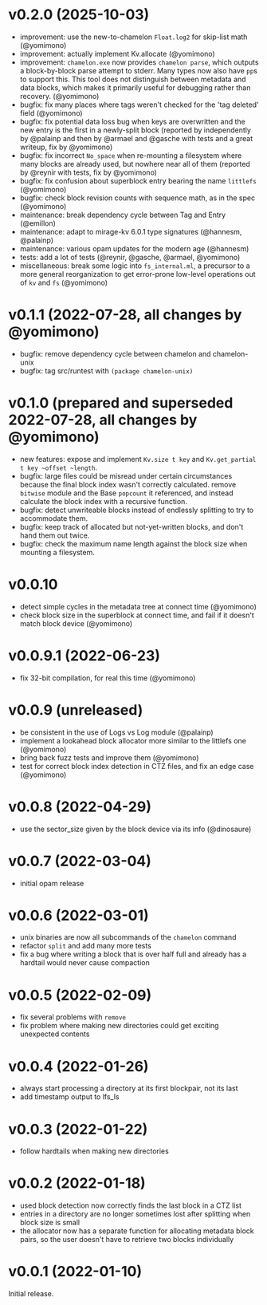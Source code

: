 # v0.2.0 (2025-10-03)

* improvement: use the new-to-chamelon `Float.log2` for skip-list math (@yomimono)
* improvement: actually implement Kv.allocate (@yomimono)
* improvement: `chamelon.exe` now provides `chamelon parse`, which outputs a block-by-block parse attempt to stderr. Many types now also have `pp`s to support this. This tool does not distinguish between metadata and data blocks, which makes it primarily useful for debugging rather than recovery. (@yomimono)
* bugfix: fix many places where tags weren't checked for the 'tag deleted' field (@yomimono)
* bugfix: fix potential data loss bug when keys are overwritten and the new entry is the first in a newly-split block (reported by independently by @palainp and then by @armael and @gasche with tests and a great writeup, fix by @yomimono)
* bugfix: fix incorrect `No_space` when re-mounting a filesystem where many blocks are already used, but nowhere near all of them (reported by @reynir with tests, fix by @yomimono)
* bugfix: fix confusion about superblock entry bearing the name `littlefs` (@yomimono)
* bugfix: check block revision counts with sequence math, as in the spec (@yomimono)
* maintenance: break dependency cycle between Tag and Entry (@emillon)
* maintenance: adapt to mirage-kv 6.0.1 type signatures (@hannesm, @palainp)
* maintenance: various opam updates for the modern age (@hannesm)
* tests: add a lot of tests (@reynir, @gasche, @armael, @yomimono)
* miscellaneous: break some logic into `fs_internal.ml`, a precursor to a more general reorganization to get error-prone low-level operations out of `kv` and `fs` (@yomimono)

# v0.1.1 (2022-07-28, all changes by @yomimono)

* bugfix: remove dependency cycle between chamelon and chamelon-unix
* bugfix: tag src/runtest with `(package chamelon-unix)`

# v0.1.0 (prepared and superseded 2022-07-28, all changes by @yomimono)

* new features: expose and implement `Kv.size t key` and `Kv.get_partial t key ~offset ~length`.
* bugfix: large files could be misread under certain circumstances because the final block index wasn't correctly calculated. remove `bitwise` module and the Base `popcount` it referenced, and instead calculate the block index with a recursive function.
* bugfix: detect unwriteable blocks instead of endlessly splitting to try to accommodate them.
* bugfix: keep track of allocated but not-yet-written blocks, and don't hand them out twice.
* bugfix: check the maximum name length against the block size when mounting a filesystem.

# v0.0.10

* detect simple cycles in the metadata tree at connect time (@yomimono)
* check block size in the superblock at connect time, and fail if it doesn't match block device (@yomimono)


# v0.0.9.1 (2022-06-23)

* fix 32-bit compilation, for real this time (@yomimono)

# v0.0.9 (unreleased)

* be consistent in the use of Logs vs Log module (@palainp)
* implement a lookahead block allocator more similar to the littlefs one (@yomimono)
* bring back fuzz tests and improve them (@yomimono)
* test for correct block index detection in CTZ files, and fix an edge case (@yomimono)

# v0.0.8 (2022-04-29)

* use the sector_size given by the block device via its info (@dinosaure)

# v0.0.7 (2022-03-04)

* initial opam release

# v0.0.6 (2022-03-01)

* unix binaries are now all subcommands of the `chamelon` command
* refactor `split` and add many more tests
* fix a bug where writing a block that is over half full and already has a hardtail would never cause compaction

# v0.0.5 (2022-02-09)

* fix several problems with `remove`
* fix problem where making new directories could get exciting unexpected contents

# v0.0.4 (2022-01-26)

* always start processing a directory at its first blockpair, not its last
* add timestamp output to lfs_ls

# v0.0.3 (2022-01-22)

* follow hardtails when making new directories

# v0.0.2 (2022-01-18)

* used block detection now correctly finds the last block in a CTZ list
* entries in a directory are no longer sometimes lost after splitting when block size is small
* the allocator now has a separate function for allocating metadata block pairs, so the user doesn't have to retrieve two blocks individually

# v0.0.1 (2022-01-10)

Initial release.
